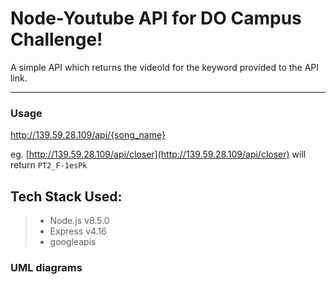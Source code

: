 Node-Youtube API for DO Campus Challenge!
===================


A simple API which returns the videoId for the keyword provided to the API link.

----------

### Usage

http://139.59.28.109/api/{song_name}

eg. [http://139.59.28.109/api/closer](http://139.59.28.109/api/closer) will return `PT2_F-1esPk`


Tech Stack Used:
-------------



> 

> - Node.js v8.5.0
> - Express v4.16
> - googleapis



### UML diagrams

